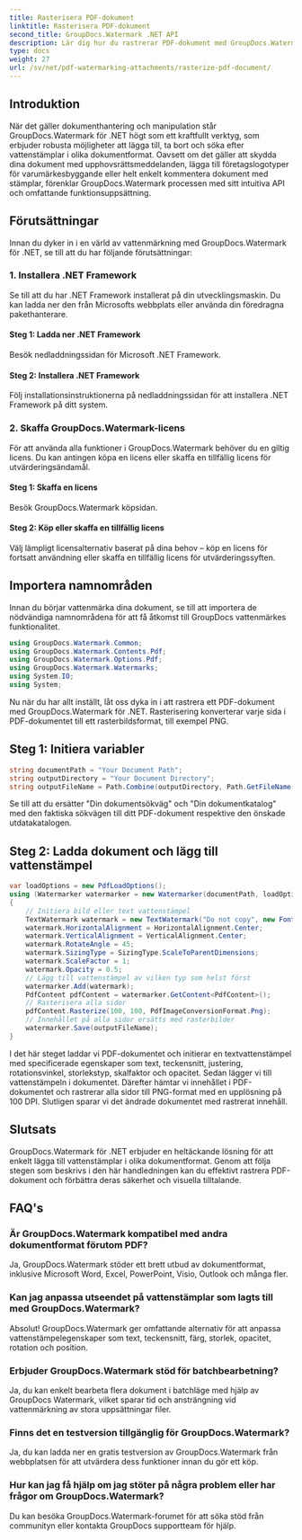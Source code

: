 ```yaml
---
title: Rasterisera PDF-dokument
linktitle: Rasterisera PDF-dokument
second_title: GroupDocs.Watermark .NET API
description: Lär dig hur du rastrerar PDF-dokument med GroupDocs.Watermark för .NET. Förbättra dokumentsäkerheten och visuellt tilltalande utan ansträngning.
type: docs
weight: 27
url: /sv/net/pdf-watermarking-attachments/rasterize-pdf-document/
---
```

## Introduktion
När det gäller dokumenthantering och manipulation står GroupDocs.Watermark för .NET högt som ett kraftfullt verktyg, som erbjuder robusta möjligheter att lägga till, ta bort och söka efter vattenstämplar i olika dokumentformat. Oavsett om det gäller att skydda dina dokument med upphovsrättsmeddelanden, lägga till företagslogotyper för varumärkesbyggande eller helt enkelt kommentera dokument med stämplar, förenklar GroupDocs.Watermark processen med sitt intuitiva API och omfattande funktionsuppsättning.
## Förutsättningar
Innan du dyker in i en värld av vattenmärkning med GroupDocs.Watermark för .NET, se till att du har följande förutsättningar:
### 1. Installera .NET Framework
Se till att du har .NET Framework installerat på din utvecklingsmaskin. Du kan ladda ner den från Microsofts webbplats eller använda din föredragna pakethanterare.
#### Steg 1: Ladda ner .NET Framework
Besök nedladdningssidan för Microsoft .NET Framework.
#### Steg 2: Installera .NET Framework
Följ installationsinstruktionerna på nedladdningssidan för att installera .NET Framework på ditt system.
### 2. Skaffa GroupDocs.Watermark-licens
För att använda alla funktioner i GroupDocs.Watermark behöver du en giltig licens. Du kan antingen köpa en licens eller skaffa en tillfällig licens för utvärderingsändamål.
#### Steg 1: Skaffa en licens
Besök GroupDocs.Watermark köpsidan.
#### Steg 2: Köp eller skaffa en tillfällig licens
Välj lämpligt licensalternativ baserat på dina behov – köp en licens för fortsatt användning eller skaffa en tillfällig licens för utvärderingssyften.

## Importera namnområden
Innan du börjar vattenmärka dina dokument, se till att importera de nödvändiga namnområdena för att få åtkomst till GroupDocs vattenmärkes funktionalitet.
```csharp
using GroupDocs.Watermark.Common;
using GroupDocs.Watermark.Contents.Pdf;
using GroupDocs.Watermark.Options.Pdf;
using GroupDocs.Watermark.Watermarks;
using System.IO;
using System;
```

Nu när du har allt inställt, låt oss dyka in i att rastrera ett PDF-dokument med GroupDocs.Watermark för .NET. Rasterisering konverterar varje sida i PDF-dokumentet till ett rasterbildsformat, till exempel PNG.
## Steg 1: Initiera variabler
```csharp
string documentPath = "Your Document Path";
string outputDirectory = "Your Document Directory";
string outputFileName = Path.Combine(outputDirectory, Path.GetFileName(documentPath));
```
Se till att du ersätter "Din dokumentsökväg" och "Din dokumentkatalog" med den faktiska sökvägen till ditt PDF-dokument respektive den önskade utdatakatalogen.
## Steg 2: Ladda dokument och lägg till vattenstämpel
```csharp
var loadOptions = new PdfLoadOptions();
using (Watermarker watermarker = new Watermarker(documentPath, loadOptions))
{
    // Initiera bild eller text vattenstämpel
    TextWatermark watermark = new TextWatermark("Do not copy", new Font("Arial", 8));
    watermark.HorizontalAlignment = HorizontalAlignment.Center;
    watermark.VerticalAlignment = VerticalAlignment.Center;
    watermark.RotateAngle = 45;
    watermark.SizingType = SizingType.ScaleToParentDimensions;
    watermark.ScaleFactor = 1;
    watermark.Opacity = 0.5;
    // Lägg till vattenstämpel av vilken typ som helst först
    watermarker.Add(watermark);
    PdfContent pdfContent = watermarker.GetContent<PdfContent>();
    // Rasterisera alla sidor
    pdfContent.Rasterize(100, 100, PdfImageConversionFormat.Png);
    // Innehållet på alla sidor ersätts med rasterbilder
    watermarker.Save(outputFileName);
}
```
I det här steget laddar vi PDF-dokumentet och initierar en textvattenstämpel med specificerade egenskaper som text, teckensnitt, justering, rotationsvinkel, storlekstyp, skalfaktor och opacitet. Sedan lägger vi till vattenstämpeln i dokumentet. Därefter hämtar vi innehållet i PDF-dokumentet och rastrerar alla sidor till PNG-format med en upplösning på 100 DPI. Slutligen sparar vi det ändrade dokumentet med rastrerat innehåll.

## Slutsats
GroupDocs.Watermark för .NET erbjuder en heltäckande lösning för att enkelt lägga till vattenstämplar i olika dokumentformat. Genom att följa stegen som beskrivs i den här handledningen kan du effektivt rastrera PDF-dokument och förbättra deras säkerhet och visuella tilltalande.
## FAQ's
### Är GroupDocs.Watermark kompatibel med andra dokumentformat förutom PDF?
Ja, GroupDocs.Watermark stöder ett brett utbud av dokumentformat, inklusive Microsoft Word, Excel, PowerPoint, Visio, Outlook och många fler.
### Kan jag anpassa utseendet på vattenstämplar som lagts till med GroupDocs.Watermark?
Absolut! GroupDocs.Watermark ger omfattande alternativ för att anpassa vattenstämpelegenskaper som text, teckensnitt, färg, storlek, opacitet, rotation och position.
### Erbjuder GroupDocs.Watermark stöd för batchbearbetning?
Ja, du kan enkelt bearbeta flera dokument i batchläge med hjälp av GroupDocs Watermark, vilket sparar tid och ansträngning vid vattenmärkning av stora uppsättningar filer.
### Finns det en testversion tillgänglig för GroupDocs.Watermark?
Ja, du kan ladda ner en gratis testversion av GroupDocs.Watermark från webbplatsen för att utvärdera dess funktioner innan du gör ett köp.
### Hur kan jag få hjälp om jag stöter på några problem eller har frågor om GroupDocs.Watermark?
Du kan besöka GroupDocs.Watermark-forumet för att söka stöd från communityn eller kontakta GroupDocs supportteam för hjälp.